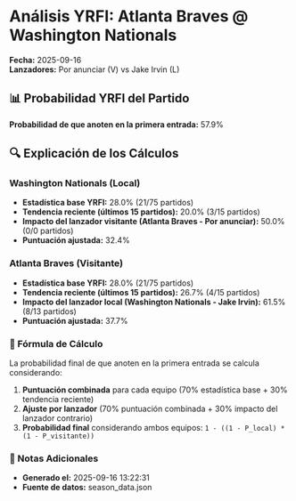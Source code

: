 # Análisis YRFI: Atlanta Braves @ Washington Nationals

**Fecha:** 2025-09-16  
**Lanzadores:** Por anunciar (V) vs Jake Irvin (L)

## 📊 Probabilidad YRFI del Partido

**Probabilidad de que anoten en la primera entrada:** 57.9%

## 🔍 Explicación de los Cálculos

### Washington Nationals (Local)
- **Estadística base YRFI:** 28.0% (21/75 partidos)
- **Tendencia reciente (últimos 15 partidos):** 20.0% (3/15 partidos)
- **Impacto del lanzador visitante (Atlanta Braves - Por anunciar):** 50.0% (0/0 partidos)
- **Puntuación ajustada:** 32.4%

### Atlanta Braves (Visitante)
- **Estadística base YRFI:** 28.0% (21/75 partidos)
- **Tendencia reciente (últimos 15 partidos):** 26.7% (4/15 partidos)
- **Impacto del lanzador local (Washington Nationals - Jake Irvin):** 61.5% (8/13 partidos)
- **Puntuación ajustada:** 37.7%

### 📝 Fórmula de Cálculo

La probabilidad final de que anoten en la primera entrada se calcula considerando:
1. **Puntuación combinada** para cada equipo (70% estadística base + 30% tendencia reciente)
2. **Ajuste por lanzador** (70% puntuación combinada + 30% impacto del lanzador contrario)
3. **Probabilidad final** considerando ambos equipos: `1 - ((1 - P_local) * (1 - P_visitante))`

### 📌 Notas Adicionales

- **Generado el:** 2025-09-16 13:22:31
- **Fuente de datos:** season_data.json
